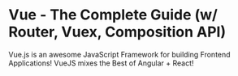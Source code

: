 # Vue - The Complete Guide (w/ Router, Vuex, Composition API)

Vue.js is an awesome JavaScript Framework for building Frontend Applications! VueJS mixes the Best of Angular + React!